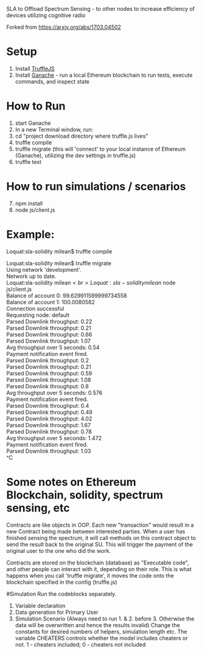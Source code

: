 SLA to Offload Spectrum Sensing - to other nodes to increase efficiency of devices utilizing cognitive radio

Forked from https://arxiv.org/abs/1703.04502

# Setup
1. Install [TruffleJS](https://github.com/trufflesuite/truffle)
2. Install [Ganache](http://truffleframework.com/ganache/) - run a local Ethereum blockchain to run tests, execute commands, and inspect state

# How to Run
1. start Ganache
2. In a new Terminal window, run:
3. cd "project download directory where truffle.js lives"
4. truffle compile
5. truffle migrate (this will 'connect' to your local instance of Ethereum (Ganache), utilizing the dev settings in truffle.js)
6. truffle test

# How to run simulations / scenarios
7. npm install
8. node js/client.js

# Example:
Loquat:sla-solidity milean$ truffle compile<br>

Loquat:sla-solidity milean$ truffle migrate<br>
Using network 'development'.<br>
Network up to date.<br>
Loquat:sla-solidity milean$<br>
Loquat:sla-solidity milean$ node js/client.js<br>
Balance of account 0: 99.629911599999734558<br>
Balance of account 1: 100.0080582<br>
Connection successful<br>
Requesting node: default<br>
Parsed Downlink throughput: 0.22<br>
Parsed Downlink throughput: 0.21<br>
Parsed Downlink throughput: 0.66<br>
Parsed Downlink throughput: 1.07<br>
Avg throughput over 5 seconds: 0.54<br>
Payment notification event fired.<br>
Parsed Downlink throughput: 0.2<br>
Parsed Downlink throughput: 0.21<br>
Parsed Downlink throughput: 0.59<br>
Parsed Downlink throughput: 1.08<br>
Parsed Downlink throughput: 0.8
<br>Avg throughput over 5 seconds: 0.576
<br>Payment notification event fired.
<br>Parsed Downlink throughput: 0.4
<br>Parsed Downlink throughput: 0.49
<br>Parsed Downlink throughput: 4.02
<br>Parsed Downlink throughput: 1.67
<br>Parsed Downlink throughput: 0.78
<br>Avg throughput over 5 seconds: 1.472
<br>Payment notification event fired.
<br>Parsed Downlink throughput: 1.03<br>
^C

# Some notes on Ethereum Blockchain, solidity, spectrum sensing, etc
Contracts are like objects in OOP. Each new "transaction" would result in a new Contract being made between interested parties.
When a user has finished sensing the spectrum, it will call methods on this contract object to send the result back to the original SU.
This will trigger the payment of the original user to the one who did the work.


Contracts are stored on the blockchain (database) as "Executable code", and other people can interact with it, depending on their role. This is what happens when you call 'truffle migrate', it moves the code onto the blockchain specified in the config (truffle.js)

#Simulation
Run the codeblocks separately.
1. Variable declaration
2. Data generation for Primary User
3. Simulation Scenario
(Always need to run 1. & 2. before 3. Otherwise the data will be overwritten and hence the results invalid)
Change the constants for desired numbers of helpers, simulation length etc. 
The variable CHEATERS controls whether the model includes cheaters or not. 1 - cheaters included; 0 - cheaters not included
